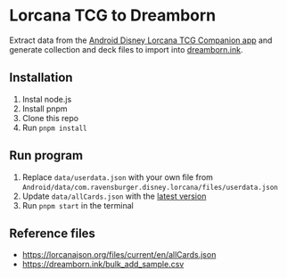 # Lorcana TCG to Dreamborn
Extract data from the [Android Disney Lorcana TCG Companion app](https://play.google.com/store/apps/details?id=com.ravensburger.disney.lorcana&hl=nl) and generate collection and deck files to import into [dreamborn.ink](https://dreamborn.ink).

## Installation
1. Instal node.js
2. Install pnpm
3. Clone this repo
4. Run `pnpm install`

## Run program
1. Replace `data/userdata.json` with your own file from `Android/data/com.ravensburger.disney.lorcana/files/userdata.json`
2. Update `data/allCards.json` with the [latest version](https://lorcanajson.org/files/current/en/allCards.json)
3. Run `pnpm start` in the terminal

## Reference files
- https://lorcanajson.org/files/current/en/allCards.json
- https://dreamborn.ink/bulk_add_sample.csv